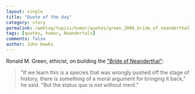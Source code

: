 ```yaml
---
layout: single 
title: "Quote of the day" 
category: story
permalink: /weblog/topics/humor/quotes/green_2006_bride_of_neanderthal.html
tags: [quotes, humor, Neandertals] 
comments: false 
author: John Hawks 
---
```



<p>
Ronald M. Green, ethicist, on building the <a href="http://www.nytimes.com/2006/07/21/science/21neanderthal.html?_r=1&ei=5094&en=45d8ade594b50f9e&amp;amp;amp;hp=&ex=1153454400&partner=homepage&pagewanted=all&oref=slogin">"Bride of Neanderthal"</a>: 
</p>

<blockquote>"If we learn this is a species that was wrongly pushed off the stage of history, there is something of a moral argument for bringing it back," he said. "But the status quo is not without merit."</blockquote>

